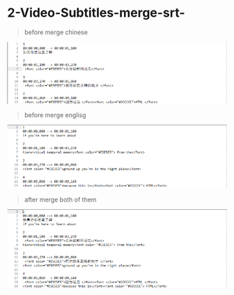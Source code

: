 # 2-Video-Subtitles-merge-srt-

> before merge chinese

![](https://github.com/mryeshilin/2-Video-Subtitles-merge-srt-/blob/master/chs.png)

> before merge englisg

![](https://github.com/mryeshilin/2-Video-Subtitles-merge-srt-/blob/master/eng.png)

> after merge both of them

![](https://github.com/mryeshilin/2-Video-Subtitles-merge-srt-/blob/master/new.png)
